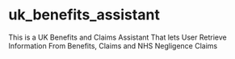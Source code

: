# uk_benefits_assistant
This is a UK Benefits and Claims Assistant That lets User Retrieve Information From Benefits, Claims and NHS Negligence Claims
